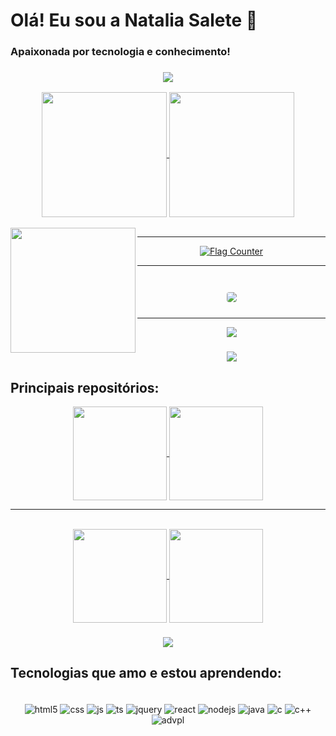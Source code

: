 <!-- Introdução -->
# Olá! Eu sou a Natalia Salete 👋

<h3>Apaixonada por tecnologia e conhecimento!</h3>

<!-- Linha decorativa no centro -->
<h3 align="center">
  <img src="https://raw.githubusercontent.com/andreasbm/readme/master/assets/lines/colored.png">
</h3>

<!-- Seção com informações de estatísticas do GitHub -->
<div  align="center">
  <!-- Link para o GitHub e estatísticas do perfil -->
  <a href="https://github.com/natsalete/natsalete">
    <img height=200 align="center" src="https://github-readme-stats.vercel.app/api?username=natsalete&show_icons=true&theme=radical" />
  </a>
  <!-- Link para as principais linguagens do perfil -->
  <a href="https://github.com/natsalte/natsalete">
    <img height=200 align="center" src="https://github-readme-stats.vercel.app/api/top-langs/?username=natsalete&langs_count=12&layout=compact&theme=radical" />
  </a>
</div>

<br>

<!-- Contador de visualizações do perfil -->
<img width="200px" align="left" src="https://komarev.com/ghpvc/?username=natsalete&style=flat-square&color=22CCB2">

<hr>

<!-- Contador de bandeiras de visualizações -->
<div align="center">
  <a href="http://s01.flagcounter.com/more/pai"><img src="https://s01.flagcounter.com/count2/pai/bg_CD94FF/txt_363754/border_8135CC/columns_8/maxflags_250/viewers_0/labels_0/pageviews_0/flags_0/percent_0/" alt="Flag Counter" border="0"></a>
  <hr>
</div>

<br>

<!-- Exibe detalhes do perfil em forma de cartão -->
<div align="center">
  <img src="https://github-profile-summary-cards.vercel.app/api/cards/profile-details?username=natsalete&show_icons=true&theme=radical" style="border: 1px solid white; border-radius: 5px; margin: 10px;">
</div>

<hr>

<!-- Widget com detalhes adicionais do GitHub -->
<p align="center">
<img src="https://github-widgetbox.vercel.app/api/profile?username=natsalete&data=followers,repositories,stars,commits&theme=radical&title_color=000000">
</p>

<!-- Linha decorativa -->
<h3 align="center">
<img src="https://raw.githubusercontent.com/andreasbm/readme/master/assets/lines/colored.png">
</h3>

<!-- Seção dos principais repositórios -->
<h2> Principais repositórios:</h2>

<div align="center">
  <!-- Links para seus repositórios principais -->
  <a href="https://github.com/natsalete/desafios-de-codigo-do-beecrowd">
    <img height=150 align="center" src="https://github-readme-stats.vercel.app/api/pin/?username=natsalete&repo=desafios-de-codigo-do-beecrowd&show_owner=true&theme=radical" />
  </a>
  <a href="https://github.com/natsalete/L-Essence-Beaute-Loja-Virtual">
    <img height=150 align="center" src="https://github-readme-stats.vercel.app/api/pin/?username=natsalete&repo=L-Essence-Beaute-Loja-Virtual&show_owner=true&theme=radical" />
  </a>
  <br /> <hr> <br />
  <a href="https://github.com/natsalete/Projetinhos-com-HTML-CSS-e-JavaScript">
    <img height=150 align="center" src="https://github-readme-stats.vercel.app/api/pin/?username=natsalete&repo=Projetinhos-com-HTML-CSS-e-JavaScript&show_owner=true&theme=radical" />
  </a>
  <a href="https://github.com/natsalete/Minhas-Tarefas">
    <img height=150 align="center" src="https://github-readme-stats.vercel.app/api/pin/?username=natsalete&repo=Minhas-Tarefas&show_owner=true&theme=radical" />
  </a>
</div>

<!-- Linha decorativa -->
<h3 align="center">
<img src="https://raw.githubusercontent.com/andreasbm/readme/master/assets/lines/colored.png">
</h3>

<!-- Seção de tecnologias -->
<h2>Tecnologias que amo e estou aprendendo:</h2>

<!-- Ícones de tecnologias com estilo de "badge" -->
<div style="display: inline_block" align="center"><br/>
  <img align="center" alt="html5" src="https://img.shields.io/badge/HTML5-E34F26?style=for-the-badge&logo=html5&logoColor=white" />
  <img align="center" alt="css" src="https://img.shields.io/badge/CSS-239120?&style=for-the-badge&logo=css3&logoColor=white" />
  <img align="center" alt="js" src="https://img.shields.io/badge/JavaScript-323330?style=for-the-badge&logo=javascript&logoColor=F7DF1E" />
  <img align="center" alt="ts" src="https://img.shields.io/badge/TypeScript-007ACC?style=for-the-badge&logo=typescript&logoColor=white" />
  <img align="center" alt="jquery" src="https://img.shields.io/badge/jQuery-180b52?style=for-the-badge&logo=jquery&logoColor=61DAFB" />
  <img align="center" alt="react" src="https://img.shields.io/badge/React-20232A?style=for-the-badge&logo=react&logoColor=61DAFB" />
  <img align="center" alt="nodejs" src="https://img.shields.io/badge/Node.js-43853D?style=for-the-badge&logo=node.js&logoColor=white" />
  <img align="center" alt="java" src="https://img.shields.io/badge/Java-ED8B00?style=for-the-badge&logo=openjdk&logoColor=white" />
  <img align="center" alt="c" src="https://img.shields.io/badge/C-00599C?style=for-the-badge&logo=c&logoColor=white" />
  <img align="center" alt="c++" src="https://img.shields.io/badge/C%2B%2B-00599C?style=for-the-badge&logo=c%2B%2B&logoColor=white" />
  <img align="center" alt="advpl" src="https://img.shields.io/badge/ADVPL-363636?style=for-the-badge&logo=totvs&logoColor=#363636" />
</div>
<br/>
